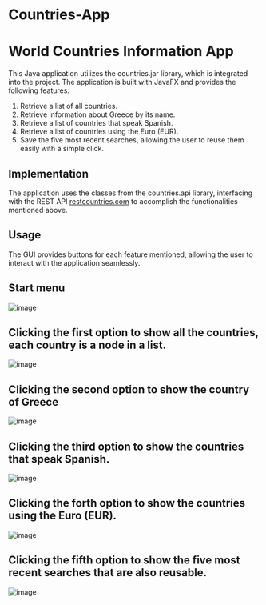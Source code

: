 # Countries-App

# World Countries Information App

This Java application utilizes the countries.jar library, which is integrated into the project. The application is built with JavaFX and provides the following features:

1. Retrieve a list of all countries.
2. Retrieve information about Greece by its name.
3. Retrieve a list of countries that speak Spanish.
4. Retrieve a list of countries using the Euro (EUR).
5. Save the five most recent searches, allowing the user to reuse them easily with a simple click.

## Implementation

The application uses the classes from the countries.api library, interfacing with the REST API [restcountries.com](https://restcountries.com) to accomplish the functionalities mentioned above.

## Usage

The GUI provides buttons for each feature mentioned, allowing the user to interact with the application seamlessly.


## Start menu
![image](https://github.com/DimitrisManolopoulos/Countries-App/assets/135516820/72e9a3b5-49e8-43ab-b0e5-948e23eed531)

## Clicking the first option to show all the countries, each country is a node in a list.
![image](https://github.com/DimitrisManolopoulos/Countries-App/assets/135516820/94557f61-1cc3-460e-9ce1-10dbeef6b067)

## Clicking the second option to show the country of Greece
![image](https://github.com/DimitrisManolopoulos/Countries-App/assets/135516820/da5eb6b7-e6a5-4d6f-abf5-7ae811f82901)

## Clicking the third option to show the countries that speak Spanish.
![image](https://github.com/DimitrisManolopoulos/Countries-App/assets/135516820/0031f314-e3d4-46ec-96d2-cd1cf764a4ac)

## Clicking the forth option to show the countries using the Euro (EUR).
![image](https://github.com/DimitrisManolopoulos/Countries-App/assets/135516820/a00fca92-50f5-4190-9473-06b427246f17)

## Clicking the fifth option to show the five most recent searches that are also reusable.
![image](https://github.com/DimitrisManolopoulos/Countries-App/assets/135516820/be9ed5f0-3fb5-42dd-a387-ffd901d01206)
